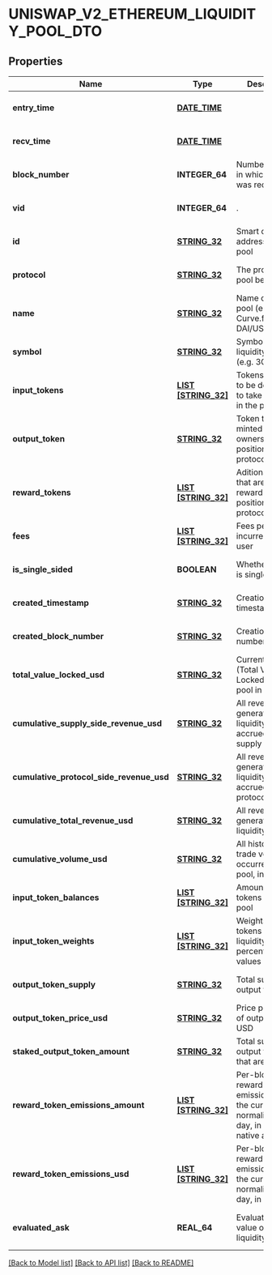 # UNISWAP_V2_ETHEREUM_LIQUIDITY_POOL_DTO

## Properties
Name | Type | Description | Notes
------------ | ------------- | ------------- | -------------
**entry_time** | [**DATE_TIME**](DATE_TIME.md) |  | [optional] [default to null]
**recv_time** | [**DATE_TIME**](DATE_TIME.md) |  | [optional] [default to null]
**block_number** | **INTEGER_64** | Number of block in which entity was recorded. | [optional] [default to null]
**vid** | **INTEGER_64** | . | [optional] [default to null]
**id** | [**STRING_32**](STRING_32.md) | Smart contract address of the pool | [optional] [default to null]
**protocol** | [**STRING_32**](STRING_32.md) | The protocol this pool belongs to | [optional] [default to null]
**name** | [**STRING_32**](STRING_32.md) | Name of liquidity pool (e.g. Curve.fi DAI/USDC/USDT) | [optional] [default to null]
**symbol** | [**STRING_32**](STRING_32.md) | Symbol of liquidity pool (e.g. 3CRV) | [optional] [default to null]
**input_tokens** | [**LIST [STRING_32]**](STRING_32.md) | Tokens that need to be deposited to take a position in the protocol | [optional] [default to null]
**output_token** | [**STRING_32**](STRING_32.md) | Token that is minted to track ownership of position in protocol | [optional] [default to null]
**reward_tokens** | [**LIST [STRING_32]**](STRING_32.md) | Aditional tokens that are given as reward for position in a protocol | [optional] [default to null]
**fees** | [**LIST [STRING_32]**](STRING_32.md) | Fees per trade incurred to the user | [optional] [default to null]
**is_single_sided** | **BOOLEAN** | Whether this pool is single-sided | [optional] [default to null]
**created_timestamp** | [**STRING_32**](STRING_32.md) | Creation timestamp | [optional] [default to null]
**created_block_number** | [**STRING_32**](STRING_32.md) | Creation block number | [optional] [default to null]
**total_value_locked_usd** | [**STRING_32**](STRING_32.md) | Current TVL (Total Value Locked) of this pool in USD | [optional] [default to null]
**cumulative_supply_side_revenue_usd** | [**STRING_32**](STRING_32.md) | All revenue generated by the liquidity pool, accrued to the supply side | [optional] [default to null]
**cumulative_protocol_side_revenue_usd** | [**STRING_32**](STRING_32.md) | All revenue generated by the liquidity pool, accrued to the protocol | [optional] [default to null]
**cumulative_total_revenue_usd** | [**STRING_32**](STRING_32.md) | All revenue generated by the liquidity pool | [optional] [default to null]
**cumulative_volume_usd** | [**STRING_32**](STRING_32.md) | All historical trade volume occurred in this pool, in USD | [optional] [default to null]
**input_token_balances** | [**LIST [STRING_32]**](STRING_32.md) | Amount of input tokens in the pool | [optional] [default to null]
**input_token_weights** | [**LIST [STRING_32]**](STRING_32.md) | Weights of input tokens in the liquidity pool in percentage values | [optional] [default to null]
**output_token_supply** | [**STRING_32**](STRING_32.md) | Total supply of output token | [optional] [default to null]
**output_token_price_usd** | [**STRING_32**](STRING_32.md) | Price per share of output token in USD | [optional] [default to null]
**staked_output_token_amount** | [**STRING_32**](STRING_32.md) | Total supply of output tokens that are staked | [optional] [default to null]
**reward_token_emissions_amount** | [**LIST [STRING_32]**](STRING_32.md) | Per-block reward token emission as of the current block normalized to a day, in token&#39;s native amount | [optional] [default to null]
**reward_token_emissions_usd** | [**LIST [STRING_32]**](STRING_32.md) | Per-block reward token emission as of the current block normalized to a day, in USD value | [optional] [default to null]
**evaluated_ask** | **REAL_64** | Evaluated ask value of the liquidity pool. | [optional] [readonly] [default to null]

[[Back to Model list]](../README.md#documentation-for-models) [[Back to API list]](../README.md#documentation-for-api-endpoints) [[Back to README]](../README.md)


